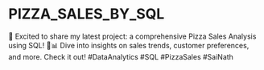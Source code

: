 # PIZZA_SALES_BY_SQL
🚀 Excited to share my latest project: a comprehensive Pizza Sales Analysis using SQL! 🍕📊 Dive into insights on sales trends, customer preferences, and more. Check it out! #DataAnalytics #SQL #PizzaSales #SaiNath
